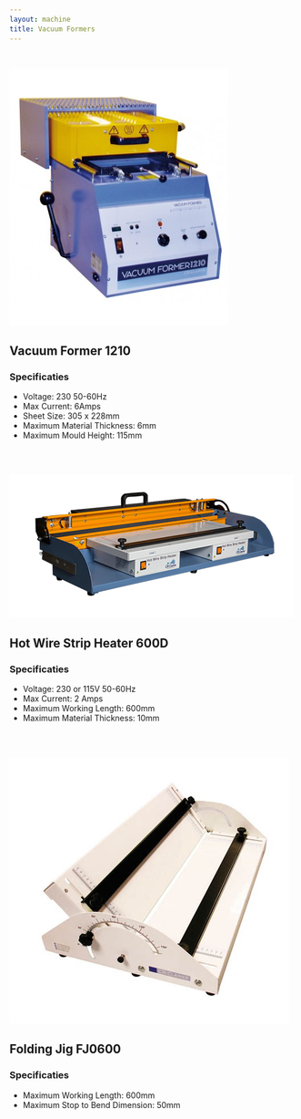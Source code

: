 ```yaml
---
layout: machine
title: Vacuum Formers
---
```


<br/>

![](img/1210.jpg)

## Vacuum Former 1210 

### Specificaties

- Voltage: 230 50-60Hz
- Max Current: 6Amps
- Sheet Size: 305 x 228mm
- Maximum Material Thickness: 6mm
- Maximum Mould Height: 115mm

<br/>
<br/>

![](img/hot-wire-strip.png)

## Hot Wire Strip Heater 600D

### Specificaties

- Voltage: 230 or 115V 50-60Hz
- Max Current: 2 Amps
- Maximum Working Length: 600mm
- Maximum Material Thickness: 10mm

<br/>
<br/>

![](img/folding-jig.jpg)

## Folding Jig FJ0600

### Specificaties

- Maximum Working Length: 600mm
- Maximum Stop to Bend Dimension: 50mm




